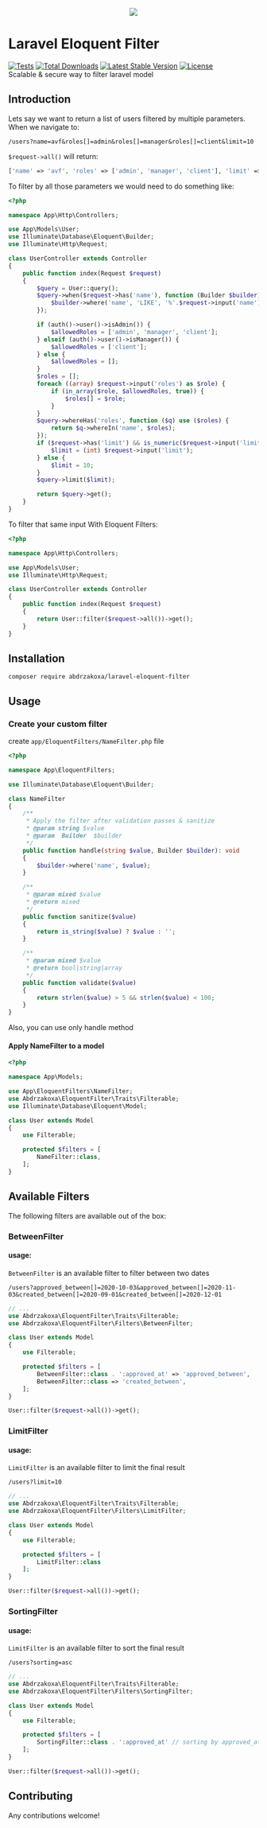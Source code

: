 <p align="center"><a href="https://laravel.com" target="_blank"><img src="https://user-images.githubusercontent.com/44305005/100349327-8f6aee80-2fe8-11eb-83fe-11d78e412616.PNG"></a></p>

# Laravel Eloquent Filter
<div>
<a href="https://github.com/abdrzakoxa/laravel-eloquent-filter/actions"><img src="https://img.shields.io/github/workflow/status/abdrzakoxa/laravel-eloquent-filter/run-tests?label=tests" alt="Tests"></a>
<a href="https://packagist.org/packages/abdrzakoxa/laravel-eloquent-filter"><img src="https://img.shields.io/packagist/dt/abdrzakoxa/laravel-eloquent-filter" alt="Total Downloads"></a>
<a href="https://packagist.org/packages/abdrzakoxa/laravel-eloquent-filter"><img src="https://img.shields.io/packagist/v/abdrzakoxa/laravel-eloquent-filter" alt="Latest Stable Version"></a>
<a href="https://packagist.org/packages/abdrzakoxa/laravel-eloquent-filter"><img src="https://img.shields.io/packagist/l/abdrzakoxa/laravel-eloquent-filter" alt="License"></a>
</div>
Scalable & secure way to filter laravel model

## Introduction
Lets say we want to return a list of users filtered by multiple parameters. When we navigate to:

`/users?name=avf&roles[]=admin&roles[]=manager&roles[]=client&limit=10`

`$request->all()` will return:

```php
['name' => 'avf', 'roles' => ['admin', 'manager', 'client'], 'limit' => '10']
```

To filter by all those parameters we would need to do something like:

```php
<?php

namespace App\Http\Controllers;

use App\Models\User;
use Illuminate\Database\Eloquent\Builder;
use Illuminate\Http\Request;

class UserController extends Controller
{
    public function index(Request $request)
    {
        $query = User::query();
        $query->when($request->has('name'), function (Builder $builder) use ($request) {
            $builder->where('name', 'LIKE', '%'.$request->input('name').'%');
        });

        if (auth()->user()->isAdmin()) {
            $allowedRoles = ['admin', 'manager', 'client'];
        } elseif (auth()->user()->isManager()) {
            $allowedRoles = ['client'];
        } else {
            $allowedRoles = [];
        }
        $roles = [];
        foreach ((array) $request->input('roles') as $role) {
            if (in_array($role, $allowedRoles, true)) {
                $roles[] = $role;
            }
        }
        $query->whereHas('roles', function ($q) use ($roles) {
            return $q->whereIn('name', $roles);
        });
        if ($request->has('limit') && is_numeric($request->input('limit')) && $request->input('limit') < 100) {
            $limit = (int) $request->input('limit');
        } else {
            $limit = 10;
        }
        $query->limit($limit);

        return $query->get();
    }
}
```
To filter that same input With Eloquent Filters:
```php
<?php

namespace App\Http\Controllers;

use App\Models\User;
use Illuminate\Http\Request;

class UserController extends Controller
{
    public function index(Request $request)
    {
        return User::filter($request->all())->get();
    }
}
```

## Installation
```
composer require abdrzakoxa/laravel-eloquent-filter
```

## Usage
### Create your custom filter
create `app/EloquentFilters/NameFilter.php` file
```php
<?php

namespace App\EloquentFilters;

use Illuminate\Database\Eloquent\Builder;

class NameFilter
{
    /**
     * Apply the filter after validation passes & sanitize
     * @param string $value
     * @param  Builder  $builder
     */
    public function handle(string $value, Builder $builder): void
    {
        $builder->where('name', $value);
    }

    /**
     * @param mixed $value
     * @return mixed
     */
    public function sanitize($value)
    {
        return is_string($value) ? $value : '';
    }

    /**
     * @param mixed $value
     * @return bool|string|array
     */
    public function validate($value)
    {
        return strlen($value) > 5 && strlen($value) < 100;
    }
}
```
Also, you can use only handle method
#### Apply NameFilter to a model
```php
<?php

namespace App\Models;

use App\EloquentFilters\NameFilter;
use Abdrzakoxa\EloquentFilter\Traits\Filterable;
use Illuminate\Database\Eloquent\Model;

class User extends Model
{
    use Filterable;

    protected $filters = [
        NameFilter::class,
    ];
}
```
## Available Filters 
The following filters are available out of the box:
### BetweenFilter
#### usage:
`BetweenFilter` is an available filter to filter between two dates

`/users?approved_between[]=2020-10-03&approved_between[]=2020-11-03&created_between[]=2020-09-01&created_between[]=2020-12-01`

```php
// ...
use Abdrzakoxa\EloquentFilter\Traits\Filterable;
use Abdrzakoxa\EloquentFilter\Filters\BetweenFilter;

class User extends Model
{
    use Filterable;

    protected $filters = [
        BetweenFilter::class . ':approved_at' => 'approved_between',
        BetweenFilter::class => 'created_between',
    ];
}
```
```php
User::filter($request->all())->get();
```
### LimitFilter
#### usage:
`LimitFilter` is an available filter to limit the final result

`/users?limit=10`

```php
// ...
use Abdrzakoxa\EloquentFilter\Traits\Filterable;
use Abdrzakoxa\EloquentFilter\Filters\LimitFilter;

class User extends Model
{
    use Filterable;

    protected $filters = [
        LimitFilter::class
    ];
}
```
```php
User::filter($request->all())->get();
```
### SortingFilter
#### usage:
`LimitFilter` is an available filter to sort the final result

`/users?sorting=asc`

```php
// ...
use Abdrzakoxa\EloquentFilter\Traits\Filterable;
use Abdrzakoxa\EloquentFilter\Filters\SortingFilter;

class User extends Model
{
    use Filterable;

    protected $filters = [
        SortingFilter::class . ':approved_at' // sorting by approved_at column
    ];
}
```
```php
User::filter($request->all())->get();
```

## Contributing
Any contributions welcome!
